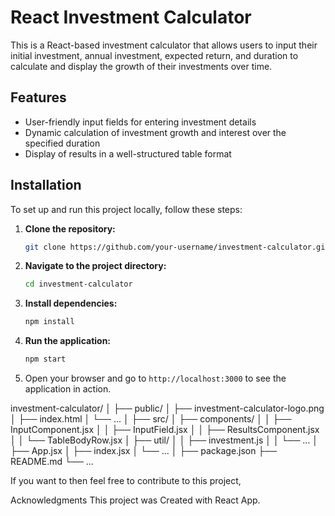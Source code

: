 # React Investment Calculator

This is a React-based investment calculator that allows users to input their initial investment, annual investment, expected return, and duration to calculate and display the growth of their investments over time.

## Features

- User-friendly input fields for entering investment details
- Dynamic calculation of investment growth and interest over the specified duration
- Display of results in a well-structured table format

## Installation

To set up and run this project locally, follow these steps:

1. **Clone the repository:**
    ```sh
    git clone https://github.com/your-username/investment-calculator.git
    ```
2. **Navigate to the project directory:**
    ```sh
    cd investment-calculator
    ```
3. **Install dependencies:**
    ```sh
    npm install
    ```
4. **Run the application:**
    ```sh
    npm start
    ```
5. Open your browser and go to `http://localhost:3000` to see the application in action.

investment-calculator/
│
├── public/
│ ├── investment-calculator-logo.png
│ ├── index.html
│ └── ...
│
├── src/
│ ├── components/
│ │ ├── InputComponent.jsx
│ │ ├── InputField.jsx
│ │ ├── ResultsComponent.jsx
│ │ └── TableBodyRow.jsx
│ ├── util/
│ │ ├── investment.js
│ │ └── ...
│ ├── App.jsx
│ ├── index.jsx
│ └── ...
│
├── package.json
├── README.md
└── ...


If you want to then feel free to contribute to this project,

Acknowledgments
This project was Created with React App.
